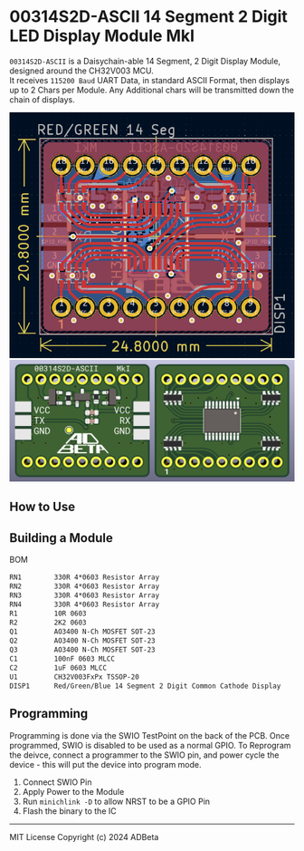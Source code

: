 # 00314S2D-ASCII 14 Segment 2 Digit LED Display Module    MkI

`00314S2D-ASCII` is a Daisychain-able 14 Segment, 2 Digit Display Module,
designed around the CH32V003 MCU.  
It receives `115200 Baud` UART Data, in standard ASCII Format, then displays
up to 2 Chars per Module. Any Additional chars will be transmitted down the 
chain of displays.

![PCB CAD](/Images/pcb_cad_drawing.jpg?raw=true)
![PCB 3D](/Images/pcb_cad_3d.jpg?raw=true)

## How to Use

## Building a Module
BOM
```
RN1        330R 4*0603 Resistor Array
RN2        330R 4*0603 Resistor Array
RN3        330R 4*0603 Resistor Array
RN4        330R 4*0603 Resistor Array
R1         10R 0603
R2         2K2 0603
Q1         AO3400 N-Ch MOSFET SOT-23
Q2         AO3400 N-Ch MOSFET SOT-23
Q3         AO3400 N-Ch MOSFET SOT-23
C1         100nF 0603 MLCC
C2         1uF 0603 MLCC
U1         CH32V003FxPx TSSOP-20
DISP1      Red/Green/Blue 14 Segment 2 Digit Common Cathode Display
```

## Programming
Programming is done via the SWIO TestPoint on the back of the PCB.
Once programmed, SWIO is disabled to be used as a normal GPIO.
To Reprogram the deivce, connect a programmer to the SWIO pin, and
power cycle the device - this will put the device into program mode.

1) Connect SWIO Pin
2) Apply Power to the Module
3) Run `minichlink -D` to allow NRST to be a GPIO Pin
4) Flash the binary to the IC

----
MIT License
Copyright (c) 2024 ADBeta
